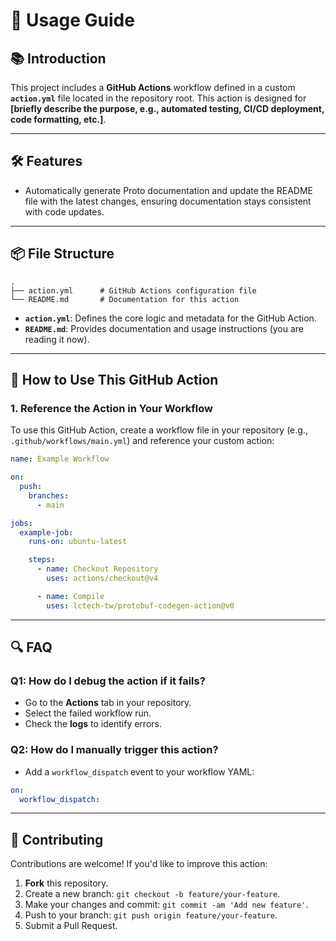 # 🚀 **Usage Guide**

## 📚 **Introduction**  
This project includes a **GitHub Actions** workflow defined in a custom **`action.yml`** file located in the repository root. This action is designed for **[briefly describe the purpose, e.g., automated testing, CI/CD deployment, code formatting, etc.]**.

---

## 🛠️ **Features**

- Automatically generate Proto documentation and update the README file with the latest changes, ensuring documentation stays consistent with code updates. 

---

## 📦 **File Structure**

```plaintext
.
├── action.yml      # GitHub Actions configuration file
└── README.md       # Documentation for this action
```

- **`action.yml`**: Defines the core logic and metadata for the GitHub Action.  
- **`README.md`**: Provides documentation and usage instructions (you are reading it now).  

---

## 🚀 **How to Use This GitHub Action**

### **1. Reference the Action in Your Workflow**

To use this GitHub Action, create a workflow file in your repository (e.g., `.github/workflows/main.yml`) and reference your custom action:

```yaml
name: Example Workflow

on:
  push:
    branches:
      - main

jobs:
  example-job:
    runs-on: ubuntu-latest

    steps:
      - name: Checkout Repository
        uses: actions/checkout@v4

      - name: Compile
        uses: lctech-tw/protobuf-codegen-action@v0
```
<!-- 
---

### **2. Define Inputs (if applicable)**

If your `action.yml` defines `inputs`, make sure to pass them correctly in your workflow:

**Example `action.yml` Input Definition:**
```yaml
inputs:
  input1:
    description: 'Description for input1'
    required: true
  input2:
    description: 'Description for input2'
    required: false
```

**Workflow Example with Inputs:**
```yaml
with:
  input1: 'value1'
  input2: 'optional_value'
```

---

### **3. Outputs (if applicable)**

If your `action.yml` defines `outputs`, you can reference them in your workflow:

**Example `action.yml` Output Definition:**
```yaml
outputs:
  result:
    description: 'Result of the action'
```

**Workflow Example with Outputs:**
```yaml
- name: Display Action Result
  run: echo "Result: ${{ steps.example-job.outputs.result }}"
```

---

## ⚙️ **Example `action.yml` File**

Here’s an example of how your `action.yml` might look:

```yaml
name: 'Custom GitHub Action'
description: 'An example GitHub Action to perform a custom task'
inputs:
  input1:
    description: 'First input value'
    required: true
  input2:
    description: 'Second input value'
    required: false
outputs:
  result:
    description: 'The result of the action'
runs:
  using: 'docker'
  image: 'Dockerfile'
  args:
    - ${{ inputs.input1 }}
    - ${{ inputs.input2 }}
``` -->

---

## 🔍 **FAQ**

### **Q1: How do I debug the action if it fails?**  
- Go to the **Actions** tab in your repository.  
- Select the failed workflow run.  
- Check the **logs** to identify errors.

### **Q2: How do I manually trigger this action?**  
- Add a `workflow_dispatch` event to your workflow YAML:
```yaml
on:
  workflow_dispatch:
```

---

## 🤝 **Contributing**

Contributions are welcome! If you'd like to improve this action:

1. **Fork** this repository.  
2. Create a new branch: `git checkout -b feature/your-feature`.  
3. Make your changes and commit: `git commit -am 'Add new feature'`.  
4. Push to your branch: `git push origin feature/your-feature`.  
5. Submit a Pull Request.  

